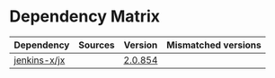 # Dependency Matrix

Dependency | Sources | Version | Mismatched versions
---------- | ------- | ------- | -------------------
[jenkins-x/jx](https://github.com/jenkins-x/jx) |  | [2.0.854](https://github.com/jenkins-x/jx/releases/tag/v2.0.854) | 

